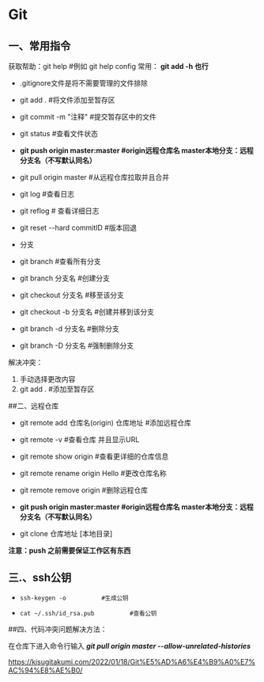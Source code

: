 # Git

##	一、常用指令

获取帮助：git help <verb>   #例如 git help config       常用： **git add -h 也行**



* .gitignore文件是将不需要管理的文件排除

* git add . #将文件添加至暂存区

* git commit -m "注释"      #提交暂存区中的文件

* git status   #查看文件状态

  

* **git push origin master:master   #origin远程仓库名 master本地分支：远程分支名（不写默认同名）**

* git pull origin master          #从远程仓库拉取并且合并

  

* git log  #查看日志

* git reflog    # 查看详细日志 

* git reset --hard commitID  #版本回退

* 分支

* git branch #查看所有分支

* git branch 分支名   #创建分支

* git checkout 分支名    #移至该分支

* git checkout -b 分支名     #创建并移到该分支

* git branch -d 分支名 #删除分支

* git branch -D 分支名  #强制删除分支

解决冲突：

1. 手动选择更改内容
2. git add .    #添加至暂存区

##二、远程仓库

* git remote add 仓库名(origin)  仓库地址          #添加远程仓库
* git remote   -v   #查看仓库 并且显示URL
* git remote show origin  #查看更详细的仓库信息
* git remote rename origin  Hello  #更改仓库名称
* git remote remove origin    #删除远程仓库
* **git push origin master:master   #origin远程仓库名 master本地分支：远程分支名（不写默认同名）**

* git clone 仓库地址 [本地目录]

**注意：push 之前需要保证工作区有东西**

## 三.、ssh公钥

* ```console
  ssh-keygen -o          #生成公钥
  ```

* ```console
  cat ~/.ssh/id_rsa.pub          #查看公钥
  ```

##四、代码冲突问题解决方法：

在仓库下进入命令行输入  ***git pull origin master --allow-unrelated-histories***

https://kisugitakumi.com/2022/01/18/Git%E5%AD%A6%E4%B9%A0%E7%AC%94%E8%AE%B0/
